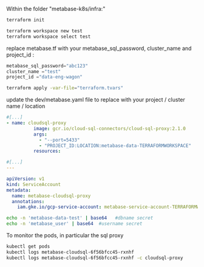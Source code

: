 
Within the folder "metabase-k8s/infra:"

```bash
terraform init
```

```bash
terraform workspace new test
terraform workspace select test
```

replace metabase.tf with your metabase_sql_password, cluster_name and project_id :

```tf
metabase_sql_password="abc123"
cluster_name ="test"
project_id ="data-eng-wagon"
```


```bash
terraform apply -var-file="terraform.tvars"
```

update the dev/metabase.yaml file to replace with your project / cluster name / location

```yaml
#[...]
- name: cloudsql-proxy
          image: gcr.io/cloud-sql-connectors/cloud-sql-proxy:2.1.0
          args:
            - "--port=5433"
            - "PROJECT_ID:LOCATION:metabase-data-TERRAFORMWORKSPACE"
          resources:

#[...]
---

apiVersion: v1
kind: ServiceAccount
metadata:
  name: metabase-cloudsql-proxy
  annotations:
    iam.gke.io/gcp-service-account: metabase-service-account-TERRAFORMWORKSPAC@PROJECT_ID.iam.gserviceaccount.com
```


```bash
echo -n 'metabase-data-test' | base64   #dbname secret
echo -n 'metabase_user' | base64  #username secret

```

To monitor the pods, in particular the sql proxy
```bash
kubectl get pods
kubectl logs metabase-cloudsql-6f56bfcc45-rxnhf
kubectl logs metabase-cloudsql-6f56bfcc45-rxnhf -c cloudsql-proxy
```
